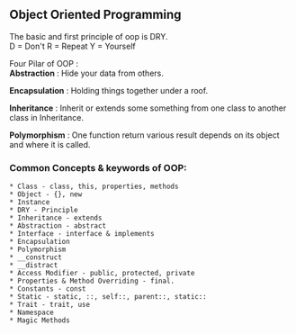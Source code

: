 ## Object Oriented Programming

The basic and first principle of oop is DRY.<br> 
D = Don't 
R = Repeat
Y = Yourself

Four Pilar of OOP :<br> 
__Abstraction__ : Hide your data from others.

__Encapsulation__ : Holding things together under a roof.

__Inheritance__ : Inherit or extends some something from one class to another class in Inheritance.

__Polymorphism__ : One function return various result depends on its object and where it is called.

### Common Concepts & keywords of OOP: 
    * Class - class, this, properties, methods
    * Object - {}, new
    * Instance 
    * DRY - Principle
    * Inheritance - extends
    * Abstraction - abstract
    * Interface - interface & implements
    * Encapsulation
    * Polymorphism
    * __construct
    * __distract
    * Access Modifier - public, protected, private
    * Properties & Method Overriding - final. 
    * Constants - const
    * Static - static, ::, self::, parent::, static::
    * Trait - trait, use
    * Namespace
    * Magic Methods